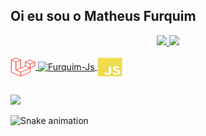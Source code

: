 ## Oi eu sou o Matheus Furquim

<div align="center">
  <a href="https://github.com/matfatjoe">
  <img height="180em" src="https://github-readme-stats.vercel.app/api?username=matfatjoe&show_icons=true&theme=tokyonight&include_all_commits=true&count_private=true"/>
  <img height="180em" src="https://github-readme-stats.vercel.app/api/top-langs/?username=matfatjoe&layout=compact&langs_count=7&theme=tokyonight"/>
</div>

<div style="display: inline_block"><br>
  <img align="center" alt="Furquim-Laravel" height="30" width="40" src="https://raw.githubusercontent.com/devicons/devicon/master/icons/laravel/laravel-original.svg" />
  <img align="center" alt="Furquim-Js" height="30" width="40" src="https://cdn.jsdelivr.net/gh/devicons/devicon/icons/vuejs/vuejs-original.svg" />
  <img align="center" alt="Furquim-Js" height="30" width="40" src="https://raw.githubusercontent.com/devicons/devicon/master/icons/javascript/javascript-plain.svg">
</div>
  
  ##
  
<div> 
  <a href="https://www.linkedin.com/in/m-furquim/" target="_blank"><img src="https://img.shields.io/badge/-LinkedIn-%230077B5?style=for-the-badge&logo=linkedin&logoColor=white" target="_blank"></a> 
 
   ![Snake animation](https://github.com/matfatjoe/matfatjoe/blob/output/github-contribution-grid-snake.svg)

</div>
